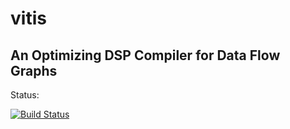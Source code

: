 # vitis

## An Optimizing DSP Compiler for Data Flow Graphs

Status:

[![Build Status](https://travis-ci.com/cyarp/vitis.svg?token=3DFsVQ6rTxi6J46pKtZ6&branch=master)](https://travis-ci.com/cyarp/vitis)